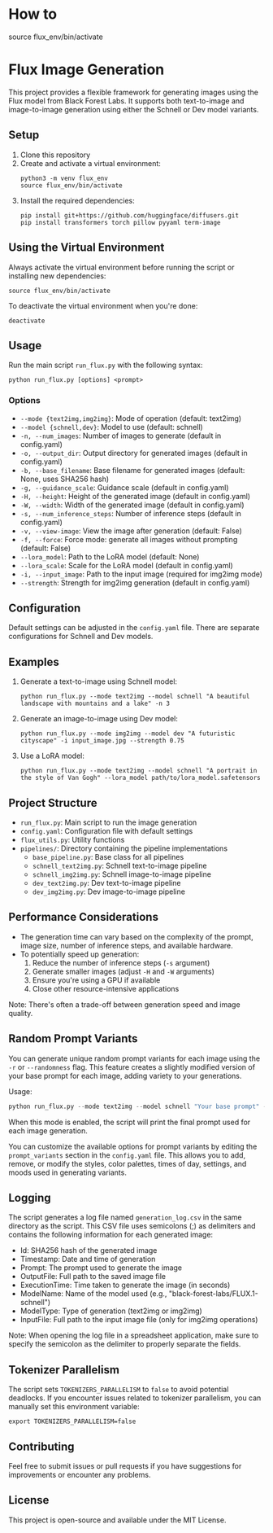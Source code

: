 # How to

source flux_env/bin/activate

# Flux Image Generation

This project provides a flexible framework for generating images using the Flux model from Black Forest Labs. It supports both text-to-image and image-to-image generation using either the Schnell or Dev model variants.

## Setup

1. Clone this repository
2. Create and activate a virtual environment:
   ```
   python3 -m venv flux_env
   source flux_env/bin/activate
   ```
3. Install the required dependencies:
   ```
   pip install git+https://github.com/huggingface/diffusers.git
   pip install transformers torch pillow pyyaml term-image
   ```

## Using the Virtual Environment

Always activate the virtual environment before running the script or installing new dependencies:

```
source flux_env/bin/activate
```

To deactivate the virtual environment when you're done:

```
deactivate
```

## Usage

Run the main script `run_flux.py` with the following syntax:

```
python run_flux.py [options] <prompt>
```

### Options

- `--mode {text2img,img2img}`: Mode of operation (default: text2img)
- `--model {schnell,dev}`: Model to use (default: schnell)
- `-n, --num_images`: Number of images to generate (default in config.yaml)
- `-o, --output_dir`: Output directory for generated images (default in config.yaml)
- `-b, --base_filename`: Base filename for generated images (default: None, uses SHA256 hash)
- `-g, --guidance_scale`: Guidance scale (default in config.yaml)
- `-H, --height`: Height of the generated image (default in config.yaml)
- `-W, --width`: Width of the generated image (default in config.yaml)
- `-s, --num_inference_steps`: Number of inference steps (default in config.yaml)
- `-v, --view-image`: View the image after generation (default: False)
- `-f, --force`: Force mode: generate all images without prompting (default: False)
- `--lora_model`: Path to the LoRA model (default: None)
- `--lora_scale`: Scale for the LoRA model (default in config.yaml)
- `-i, --input_image`: Path to the input image (required for img2img mode)
- `--strength`: Strength for img2img generation (default in config.yaml)

## Configuration

Default settings can be adjusted in the `config.yaml` file. There are separate configurations for Schnell and Dev models.

## Examples

1. Generate a text-to-image using Schnell model:
   ```
   python run_flux.py --mode text2img --model schnell "A beautiful landscape with mountains and a lake" -n 3
   ```

2. Generate an image-to-image using Dev model:
   ```
   python run_flux.py --mode img2img --model dev "A futuristic cityscape" -i input_image.jpg --strength 0.75
   ```

3. Use a LoRA model:
   ```
   python run_flux.py --mode text2img --model schnell "A portrait in the style of Van Gogh" --lora_model path/to/lora_model.safetensors
   ```

## Project Structure

- `run_flux.py`: Main script to run the image generation
- `config.yaml`: Configuration file with default settings
- `flux_utils.py`: Utility functions
- `pipelines/`: Directory containing the pipeline implementations
  - `base_pipeline.py`: Base class for all pipelines
  - `schnell_text2img.py`: Schnell text-to-image pipeline
  - `schnell_img2img.py`: Schnell image-to-image pipeline
  - `dev_text2img.py`: Dev text-to-image pipeline
  - `dev_img2img.py`: Dev image-to-image pipeline

## Performance Considerations

- The generation time can vary based on the complexity of the prompt, image size, number of inference steps, and available hardware.
- To potentially speed up generation:
  1. Reduce the number of inference steps (`-s` argument)
  2. Generate smaller images (adjust `-H` and `-W` arguments)
  3. Ensure you're using a GPU if available
  4. Close other resource-intensive applications

Note: There's often a trade-off between generation speed and image quality.

## Random Prompt Variants

You can generate unique random prompt variants for each image using the `-r` or `--randomness` flag. This feature creates a slightly modified version of your base prompt for each image, adding variety to your generations.

Usage:
```python
python run_flux.py --mode text2img --model schnell "Your base prompt" -n <number_of_images> -r
```

When this mode is enabled, the script will print the final prompt used for each image generation.

You can customize the available options for prompt variants by editing the `prompt_variants` section in the `config.yaml` file. This allows you to add, remove, or modify the styles, color palettes, times of day, settings, and moods used in generating variants.

## Logging

The script generates a log file named `generation_log.csv` in the same directory as the script. This CSV file uses semicolons (;) as delimiters and contains the following information for each generated image:

- Id: SHA256 hash of the generated image
- Timestamp: Date and time of generation
- Prompt: The prompt used to generate the image
- OutputFile: Full path to the saved image file
- ExecutionTime: Time taken to generate the image (in seconds)
- ModelName: Name of the model used (e.g., "black-forest-labs/FLUX.1-schnell")
- ModelType: Type of generation (text2img or img2img)
- InputFile: Full path to the input image file (only for img2img operations)

Note: When opening the log file in a spreadsheet application, make sure to specify the semicolon as the delimiter to properly separate the fields.


## Tokenizer Parallelism

The script sets `TOKENIZERS_PARALLELISM` to `false` to avoid potential deadlocks. If you encounter issues related to tokenizer parallelism, you can manually set this environment variable:

```
export TOKENIZERS_PARALLELISM=false
```

## Contributing

Feel free to submit issues or pull requests if you have suggestions for improvements or encounter any problems.

## License

This project is open-source and available under the MIT License.
